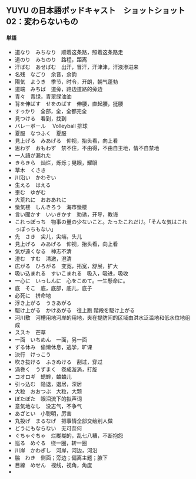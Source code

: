 ## YUYU の日本語ポッドキャスト　ショットショット 02：変わらないもの

#### 単語

- 道なり　みちなり　顺着这条路，照着这条路走
- 道のり　みちのり　路程，距离
- 汗ばむ　あせばむ　出汗，冒汗，汗津津，汗液渗进来
- 名残　なごり　余音，余韵
- 陽気　ようき　季节，时令，开朗，朝气蓬勃
- 道端　みちば　道旁，路边道路的旁边
- 青々　青绿，青翠绿油油
- 背を伸ばす　せをのばす　伸腰，直起腰，挺腰
- すっかり　全部，全，全都完全
- 見つける　看到，找到
- バレーボール　 Volleyball 排球
- 夏服　なつふく　夏服
- 見上げる　みあげる　仰视，抬头看，向上看
- 思わず　おもわず　禁不住，不由得，不由自主地，情不自禁地
- 一人語が漏れた
- きらきら　灿烂，烁烁；晃眼，耀眼
- 草木　くさき
- 川沿い　かわぞい
- 生える　はえる
- 歪む　ゆがむ
- 大荒れに　おおあれに
- 蜃気楼　しんきろう　海市蜃楼
- 言い聞かす　いいきかす　劝诱，开导，教诲
- これっぽっち　物事の量の少ないこと。たったこれだけ。「そんな気はこれっぽっちもない」
- 先　さき　尖儿，尖端，头儿
- 見上げる　みあげる　仰视，抬头看，向上看
- 気が遠くなる　神志不清
- 澄む　すむ　清澈，澄清
- 広がる　ひろがる　变宽，拓宽，舒展，扩大
- 吸い込まれる　すいこまれる　吸入，吸进，吸收
- 一心に　いっしんに　心をこめて。一生懸命に。
- 底　そこ　底，底部，底儿，底子
- 必死に　拼命地
- 浮き上がる　うきあがる
- 駆け上がる　かけあがる　往上跑 階段を駆け上がる
- 河川敷　河槽用地河岸的用地，夹在提防间的区域由洪水泛滥地和低水位地组成
- ススキ　芒草
- 一面　いちめん　一面，另一面
- ずる休み　偷懒休息，逃学，旷课
- 決行　けっこう
- 吹き抜ける　ふきぬける　刮过，穿过
- 渦巻く　うずまく　卷成漩涡，打旋
- コオロギ　蟋蟀，蛐蛐儿
- 引っ込む　隐退，退居，深居
- 大粒　おおつぶ　大粒，大颗
- ぼたぼた　眼泪流下的拟声词
- 意気地なし　没志气，不争气
- あざとい　小聪明，厉害
- 丸投げ　まるなげ　把事情全部交给别人做
- どうにもならない　无可奈何
- ぐちゃぐちゃ　烂糊糊的，乱七八糟，不断抱怨
- 巡る　めぐる　绕一圈，转一圈
- 川岸　かわぎし　河岸，河边，河沿
- 脇　わき　侧面；旁边；偏离主题；腋下
- 目線　めせん　视线，视角，角度
- 

